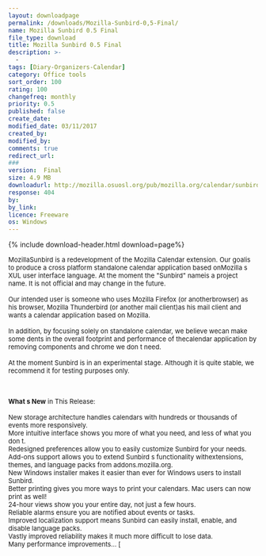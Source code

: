 ```yaml
---
layout: downloadpage
permalink: /downloads/Mozilla-Sunbird-0,5-Final/
name: Mozilla Sunbird 0.5 Final
file_type: download
title: Mozilla Sunbird 0.5 Final
description: >-
  -
tags: [Diary-Organizers-Calendar]
category: Office tools
sort_order: 100
rating: 100
changefreq: monthly
priority: 0.5
published: false
create_date: 
modified_date: 03/11/2017
created_by: 
modified_by: 
comments: true
redirect_url: 
### 
version:  Final
size: 4.9 MB
downloadurl: http://mozilla.osuosl.org/pub/mozilla.org/calendar/sunbird/releases/0.5/win32/en US/sunbird 0.5.en US.win32.installer.exe
response: 404
by: 
by_link: 
licence: Freeware
os: Windows
---
```


{% include download-header.html download=page%}

<p style="fix-download-text !important">
<p><font size="2"><p>MozillaSunbird is a redevelopment of the Mozilla Calendar extension. Our goalis to produce a cross platform standalone calendar application based onMozilla s XUL user interface language. At the moment the "Sunbird" nameis a project name. It is not official and may change in the future.<br />
<br />
Our intended user is someone who uses Mozilla Firefox (or anotherbrowser) as his browser, Mozilla Thunderbird (or another mail client)as his mail client and wants a calendar application based on Mozilla.<br />
<br />
In addition, by focusing solely on standalone calendar, we believe wecan make some dents in the overall footprint and performance of thecalendar application by removing components and chrome we don t need.<br />
<br />
At the moment Sunbird is in an experimental stage. Although it is quite stable, we recommend it for testing purposes only. </p>
<div class="celltext_big"><br />
<br />
<strong>What s New</strong> in This Release:<br />
<br />
New storage architecture handles calendars with hundreds or thousands of events more responsively. <br />
More intuitive interface shows you more of what you need, and less of what you don t. <br />
Redesigned preferences allow you to easily customize Sunbird for your needs. <br />
Add-ons support allows you to extend Sunbird s functionality withextensions, themes, and language packs from addons.mozilla.org. <br />
New Windows installer makes it easier than ever for Windows users to install Sunbird. <br />
Better printing gives you more ways to print your calendars. Mac users can now print as well! <br />
24-hour views show you your entire day, not just a few hours. <br />
Reliable alarms ensure you are notified about events or tasks. <br />
Improved localization support means Sunbird can easily install, enable, and disable language packs. <br />
Vastly improved reliability makes it much more difficult to lose data. <br />
Many performance improvements... [ </div></p></p>
